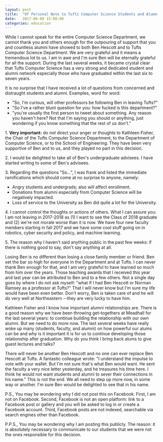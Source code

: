 ```yaml
---
layout: post
title:  "Of Personal Note to Tufts Computer Science Students and Alumni"
date:   2017-06-08 15:00:00
categories: education
---
```


While I cannot speak for the entire Computer Science Department, we cannot thank you and others enough for the outpouring of support that you and countless alumni have showed to both Ben Hescott and to Tufts Computer Science Department.  We are very grateful and it means a tremendous lot to us.  I am in awe and I'm sure Ben will be eternally grateful for all the support.  During the last several weeks, it became crystal clear that Tufts Computer Science has a very strong and dedicated student and alumni network especially those who have graduated within the last six to seven years.

It is no surprise that I have received a lot of questions from concerned and distraught students and alumni.  Examples, word for word:

* "So, I'm curious, will other professors be following Ben in leaving Tufts?"
* "So I've a rather blunt question for you: how fucked is this department?"
* "you're usually the first person to tweet about something. Any reason you haven't here? Not that I'm saying you should or anything, just wondering if you know something that the rest of us don't."

<p>1. <strong>Very important:</strong> do <em>not</em> direct your anger or thoughts to Kathleen Fisher, the Chair of the Tufts Computer Science Department, to the Department of Computer Science, or to the School of Engineering. They have been very supportive of Ben and to us, and they played no part in this decision.</p>

<p>2. I would be delighted to take all of Ben's undergraduate advisees.  I have started writing to some of Ben's advisees.</p>

<p>3. Regarding the questions "So...", I was frank and listed the immediate ramifications which should come at no surprise to anyone, namely:</p>

* Angry students and undergrads; also will affect enrollment.
* Donations from alumni especially from Computer Science will be negatively impacted.
* Loss of service to the University as Ben did quite a lot for the University.

<p>4. I cannot control the thoughts or actions of others.  What I can assure you: I am not leaving in 2017-2018 as (1) I want to see the Class of 2018 graduate and (2) we're not morale worse than it is now.  We have four new faculty members starting in fall 2017 and we have some cool stuff going on in robotics, cyber security and policy, and machine learning.</p>

<p>5. The reason why I haven't said anything public in the past few weeks: if there is nothing good to say, don't say anything at all.</p>

Losing Ben is no different than losing a close family member or friend.   Ben set the bar so high for everyone in the Department and at Tufts. I can never thank Ben enough for that, and I am very grateful to have learned so much from him over the years.  Those teaching awards that I received this year and last year can be attributed to Ben and to a few others.  Not a single day goes by where I do not ask myself: "what if I had Ben Hescott or Norman Ramsey as a professor at Tufts?"  That I will never know but I'm sure my life would have been even better.  Don't worry, Ben is taken care of and he will do very well at Northeastern --they are very lucky to have him.

Kathleen Fisher and I know how important alumni relationships are.  There is a good reason why we have been throwing get-togethers at Meadhall for the last several years: to continue building the relationship with our own alumni.  But we need to do more now.  The last several weeks have really woke up many (students, faculty, and alumni) on how powerful our alums can be and why is it important it is for us to continue developing those relationship after graduation.  Why do you think I bring back alums to give guest lectures and talks? 

There will never be another Ben Hescott and no one can ever replace Ben Hescott at Tufts.  A fantastic colleague wrote: "I understand the impulse to vote with your wallet. But I'm not sure that's what Ben would want.  He sent the faculty a very nice letter yesterday, and he treasures his time here. I think he would not want students and alumni to sever their connections in his name."  This is not the end.  We all need to step up more now, in some way or another.  I'm sure Ben would be delighted to see that in his name.

P.S., You may be wondering why I did not post this on Facebook.  First, I am not on Facebook.  Second, Facebook is not an open platform: link to a Facebook post or gallery and you will be asked to log in or create a Facebook account.  Third, Facebook posts are not indexed, searchable via search engines other than Facebook.

P.P.S., You may be wondering why I am posting this publicly.  The reason: it is absolutely necessary to communicate to our students that we were not the ones responsible for this decision.